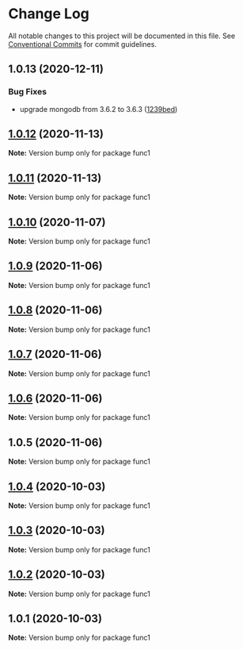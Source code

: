 # Change Log

All notable changes to this project will be documented in this file.
See [Conventional Commits](https://conventionalcommits.org) for commit guidelines.

## 1.0.13 (2020-12-11)


### Bug Fixes

* upgrade mongodb from 3.6.2 to 3.6.3 ([1239bed](https://github.com/yurikrupnik/mussia4/commit/1239bed789f97409ccb8414d4782f50162b432c5))





## [1.0.12](http://bitbucket.org/krupnikyuri/puzzle-pzl/compare/func1@1.0.11...func1@1.0.12) (2020-11-13)

**Note:** Version bump only for package func1





## [1.0.11](http://bitbucket.org/krupnikyuri/puzzle-pzl/compare/func1@1.0.10...func1@1.0.11) (2020-11-13)

**Note:** Version bump only for package func1





## [1.0.10](http://bitbucket.org/krupnikyuri/puzzle-pzl/compare/func1@1.0.9...func1@1.0.10) (2020-11-07)

**Note:** Version bump only for package func1





## [1.0.9](http://bitbucket.org/krupnikyuri/puzzle-pzl/compare/func1@1.0.8...func1@1.0.9) (2020-11-06)

**Note:** Version bump only for package func1





## [1.0.8](http://bitbucket.org/krupnikyuri/puzzle-pzl/compare/func1@1.0.7...func1@1.0.8) (2020-11-06)

**Note:** Version bump only for package func1





## [1.0.7](http://bitbucket.org/krupnikyuri/puzzle-pzl/compare/func1@1.0.6...func1@1.0.7) (2020-11-06)

**Note:** Version bump only for package func1





## [1.0.6](http://bitbucket.org/krupnikyuri/puzzle-pzl/compare/func1@1.0.5...func1@1.0.6) (2020-11-06)

**Note:** Version bump only for package func1





## 1.0.5 (2020-11-06)

**Note:** Version bump only for package func1





## [1.0.4](http://bitbucket.org/krupnikyuri/puzzle-pzl/compare/func1@1.0.3...func1@1.0.4) (2020-10-03)

**Note:** Version bump only for package func1





## [1.0.3](http://bitbucket.org/krupnikyuri/puzzle-pzl/compare/func1@1.0.2...func1@1.0.3) (2020-10-03)

**Note:** Version bump only for package func1





## [1.0.2](http://bitbucket.org/krupnikyuri/puzzle-pzl/compare/func1@1.0.1...func1@1.0.2) (2020-10-03)

**Note:** Version bump only for package func1





## 1.0.1 (2020-10-03)

**Note:** Version bump only for package func1
